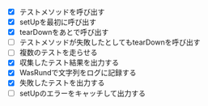 - [x] テストメソッドを呼び出す
- [x] setUpを最初に呼び出す
- [x] tearDownをあとで呼び出す
- [ ] テストメソッドが失敗したとしてもtearDownを呼び出す
- [ ] 複数のテストを走らせる
- [x] 収集したテスト結果を出力する
- [x] WasRundで文字列をログに記録する
- [x] 失敗したテストを出力する
- [ ] setUpのエラーをキャッチして出力する
